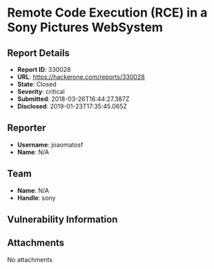 # Remote Code Execution (RCE) in a Sony Pictures WebSystem

## Report Details
- **Report ID**: 330028
- **URL**: https://hackerone.com/reports/330028
- **State**: Closed
- **Severity**: critical
- **Submitted**: 2018-03-26T16:44:27.387Z
- **Disclosed**: 2019-01-23T17:35:45.065Z

## Reporter
- **Username**: joaomatosf
- **Name**: N/A

## Team
- **Name**: N/A
- **Handle**: sony

## Vulnerability Information


## Attachments
No attachments
